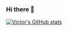 ### Hi there 👋

[![Victor's GitHub stats](https://github-readme-stats.vercel.app/api?username=victormagalhaess&theme=nightowl&show_icons=true)](https://github.com/anuraghazra/github-readme-stats)

<!--
**victormagalhaess/victormagalhaess** is a ✨ _special_ ✨ repository because its `README.md` (this file) appears on your GitHub profile.

Here are some ideas to get you started:

- 🔭 I’m currently working on ...
- 🌱 I’m currently learning ...
- 👯 I’m looking to collaborate on ...
- 🤔 I’m looking for help with ...
- 💬 Ask me about ...
- 📫 How to reach me: ...
- 😄 Pronouns: ...
- ⚡ Fun fact: ...
-->
